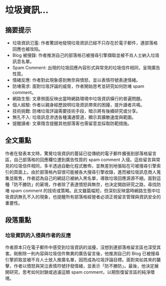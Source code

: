 # 垃圾資訊...

## 摘要提示
- 垃圾資訊氾濫: 作者驚訝地發現垃圾資訊已經不只存在於電子郵件，連部落格回應也被攻陷。
- Blog 被搜錄: 作者推測自己的部落格已被搜尋引擎擷取並被不肖人士納入垃圾訊息名單。
- Spam Comment: 出現的垃圾回應內容形式與常見的垃圾信件相同，呈現廣告性質。
- 情緒反應: 作者對此現象感到無奈與憤怒，並以表情符號表達情緒。
- 防堵需求: 面對垃圾評論的威脅，作者開始思考並研究如何防堵 spam comment。
- 網路生態: 文章側面反映出當時網路環境中垃圾資訊橫行的普遍問題。
- 個人經驗: 作者以親身經歷說明垃圾資訊帶來的困擾，提升讀者共鳴。
- 技術挑戰: 防堵垃圾評論需要技術手段，暗示將有後續研究或分享。
- 無孔不入: 垃圾訊息滲透各種溝通管道，顯示其擴散速度與範圍。
- 提醒讀者: 文章隱含提醒其他部落客也需留意並採取防範措施。

## 全文重點
作者在發表本文時，驚覺垃圾資訊的蔓延已從傳統的電子郵件擴張到部落格留言區，自己部落格的回應欄位遭到廣告性質的 spam comment 入侵。這些留言與常見的垃圾信件相同，多半透過自動化程式散佈，並無差別地張貼在可被搜尋引擎索引的頁面上。由於部落格內容很可能被各大搜尋引擎收錄，進而被垃圾訊息商人蒐集並販售，作者認為自己的網誌已被納入黑名單，導致垃圾回應源源不絕。面對這種「防不勝防」的窘境，作者除了表達憤怒與無奈，也決定開啟研究之路，尋找防堵 spam comment 的技術或策略。此文雖篇幅短，但深刻反映當時網路生態中垃圾資訊無孔不入的現象，也提醒所有部落格經營者必須正視留言管理與資訊安全的重要性。

## 段落重點
### 垃圾資訊的入侵與作者的反應
作者原本只在電子郵件中感受到垃圾資訊的滋擾，沒想到連部落格留言區也深受其害。剛刪除一則內容與垃圾信件無異的廣告留言後，他推測自己的 Blog 已被搜尋引擎抓取並被不肖人士放入推廣名單，因而成為垃圾評論目標。面對突如其來的襲擊，作者以憤怒與哭泣表情符號抒發情緒，並表示「防不勝防」。最後，他決定展開研究，思考如何封鎖或過濾這類 spam comment，以期恢復留言區的純淨環境。